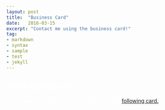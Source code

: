 ```yaml
---
layout: post
title:  "Business Card"
date:   2016-03-15
excerpt: "Contact me using the business card!"
tag:
- markdown
- syntax
- sample
- test
- jekyll
---
```


## <FONT COLOR=white>My Business card:

<FONT COLOR=white>If you need to contact me, feel free to use the <a href="https://github.com/FrancoisRoussel/Business-Card/releases/tag/v4.0">following card.</a> 